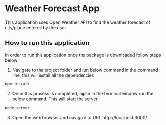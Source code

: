 # Weather Forecast App

This application uses Open Weather API to find the weather forecast of city/place entered by the user

## How to run this application

In order to run this application once the package is downloaded follow steps below

1. Navigate to the project folder and run below command in the command line, this will install all the dependencies
  ```bash
  npm install
  ```
2. Once this process is completed, again in the terminal window run the below command. This will start the server.  
```bash
node server
```
3. Open the web browser and navigate to URL http://localhost:3000/
